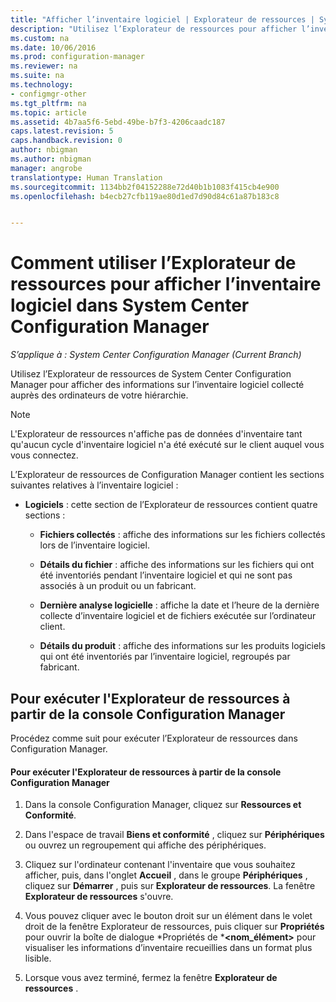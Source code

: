 ```yaml
---
title: "Afficher l’inventaire logiciel | Explorateur de ressources | System Center Configuration Manager"
description: "Utilisez l’Explorateur de ressources pour afficher l’inventaire logiciel dans System Center Configuration Manager."
ms.custom: na
ms.date: 10/06/2016
ms.prod: configuration-manager
ms.reviewer: na
ms.suite: na
ms.technology:
- configmgr-other
ms.tgt_pltfrm: na
ms.topic: article
ms.assetid: 4b7aa5f6-5ebd-49be-b7f3-4206caadc187
caps.latest.revision: 5
caps.handback.revision: 0
author: nbigman
ms.author: nbigman
manager: angrobe
translationtype: Human Translation
ms.sourcegitcommit: 1134bb2f04152288e72d40b1b1083f415cb4e900
ms.openlocfilehash: b4ecb27cfb119ae80d1ed7d90d84c61a87b183c8


---
```

# <a name="how-to-use-resource-explorer-to-view-software-inventory-in-system-center-configuration-manager"></a>Comment utiliser l’Explorateur de ressources pour afficher l’inventaire logiciel dans System Center Configuration Manager

*S’applique à : System Center Configuration Manager (Current Branch)*

Utilisez l’Explorateur de ressources de System Center Configuration Manager pour afficher des informations sur l’inventaire logiciel collecté auprès des ordinateurs de votre hiérarchie.  

> [!NOTE]  
>  L'Explorateur de ressources n'affiche pas de données d'inventaire tant qu'aucun cycle d'inventaire logiciel n'a été exécuté sur le client auquel vous vous connectez.  

 L’Explorateur de ressources de Configuration Manager contient les sections suivantes relatives à l’inventaire logiciel :  

-   **Logiciels** : cette section de l’Explorateur de ressources contient quatre sections :  

    -   **Fichiers collectés** : affiche des informations sur les fichiers collectés lors de l’inventaire logiciel.  

    -   **Détails du fichier** : affiche des informations sur les fichiers qui ont été inventoriés pendant l’inventaire logiciel et qui ne sont pas associés à un produit ou un fabricant.  

    -   **Dernière analyse logicielle** : affiche la date et l’heure de la dernière collecte d’inventaire logiciel et de fichiers exécutée sur l’ordinateur client.  

    -   **Détails du produit** : affiche des informations sur les produits logiciels qui ont été inventoriés par l’inventaire logiciel, regroupés par fabricant.  

## <a name="to-run-resource-explorer-from-the-configuration-manager-console"></a>Pour exécuter l'Explorateur de ressources à partir de la console Configuration Manager  
 Procédez comme suit pour exécuter l’Explorateur de ressources dans Configuration Manager.  

#### <a name="to-run-resource-explorer-from-the-configuration-manager-console"></a>Pour exécuter l'Explorateur de ressources à partir de la console Configuration Manager  

1.  Dans la console Configuration Manager, cliquez sur **Ressources et Conformité**.  

2.  Dans l'espace de travail **Biens et conformité** , cliquez sur **Périphériques** ou ouvrez un regroupement qui affiche des périphériques.  

3.  Cliquez sur l'ordinateur contenant l'inventaire que vous souhaitez afficher, puis, dans l'onglet **Accueil** , dans le groupe **Périphériques** , cliquez sur **Démarrer** , puis sur **Explorateur de ressources**. La fenêtre **Explorateur de ressources** s'ouvre.  

4.  Vous pouvez cliquer avec le bouton droit sur un élément dans le volet droit de la fenêtre Explorateur de ressources, puis cliquer sur **Propriétés** pour ouvrir la boîte de dialogue *Propriétés de ***<nom_élément\>** pour visualiser les informations d’inventaire recueillies dans un format plus lisible.  

5.  Lorsque vous avez terminé, fermez la fenêtre **Explorateur de ressources** .  



<!--HONumber=Nov16_HO1-->


